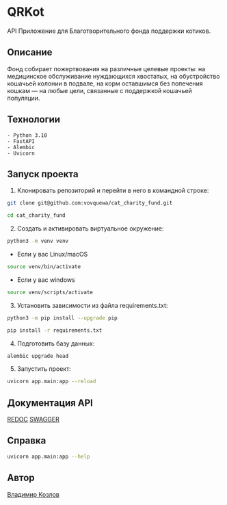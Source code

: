 # QRKot
API Приложение для Благотворительного фонда поддержки котиков.

## Описание
Фонд собирает пожертвования на различные целевые проекты: на медицинское обслуживание нуждающихся хвостатых, на обустройство кошачьей колонии в подвале, на корм оставшимся без попечения кошкам — на любые цели, связанные с поддержкой кошачьей популяции.

## Технологии
    - Python 3.10
    - FastAPI
    - Alembic
    - Uvicorn

## Запуск проекта
1. Клонировать репозиторий и перейти в него в командной строке:
```bash
git clone git@github.com:vovquewa/cat_charity_fund.git
```
```bash
cd cat_charity_fund
```
2. Cоздать и активировать виртуальное окружение:
```bash
python3 -m venv venv
```
* Если у вас Linux/macOS
```bash
source venv/bin/activate
```
* Если у вас windows
```bash
source venv/scripts/activate
```
3. Установить зависимости из файла requirements.txt:
```bash
python3 -m pip install --upgrade pip
```
```bash
pip install -r requirements.txt
```
4. Подготовить базу данных:
```bash
alembic upgrade head
```
5. Запустить проект:
```bash
uvicorn app.main:app --reload
```

## Документация API
[REDOC](http://127.0.0.1:8000/redoc)
[SWAGGER](http://127.0.0.1:8000/docs)

## Справка
```bash
uvicorn app.main:app --help
```

## Автор
[Владимир Козлов](https://github.com/vovquewa/)
